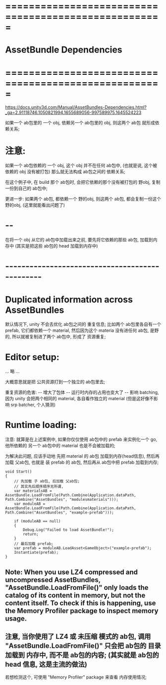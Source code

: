 # ===================================================== #
#          AssetBundle Dependencies
# ===================================================== #

https://docs.unity3d.com/Manual/AssetBundles-Dependencies.html?_ga=2.91118746.1050821994.1655689056-997589975.1645524223


如果一个 ab包里的 一个 obj, 依赖另一个 ab包里的 obj, 则这两个 ab包 就形成依赖关系;

# 注意:
如果一个 ab包依赖的 一个 obj, 这个 obj 并不在任何 ab包中, (也就是说, 这个被依赖的 obj 没有被打包) 那么就无法构成 ab包之间的 依赖关系;

在这个例子中, 在 build 那个 ab包时, 会把它依赖的那个没有被打包的 野obj, 复制一份到自己的 ab包中;

更进一步:
如果两个 ab包, 都依赖一个 野的obj, 则这两个 ab包, 都会复制一份这个 野的obj, (这里就能看出问题了)

# --
在将一个 obj 从它的 ab包中加载出来之前, 要先将它依赖的那些 ab包, 加载到内存中 (其实是把这些 ab包的 head 加载到内存中)


# ----------------------------------------------- #
#   Duplicated information across AssetBundles
默认情况下, unity 不会去优化 ab包之间的 重复信息; 比如两个 ab包里各自有一个 prefab, 它们都依赖一个 material, 然后因为这个 materia 没有进任何 ab包, 是野的, 所以就被复制进了两个 ab包中, 形成了 资源重复;

#  Editor setup:
... 略 ...

大概意思就是把 公共资源打到一个独立的 ab包里去;

重复资源的危害:
-- 增大了包体
-- 运行时内存的占用也变大了
-- 影响 batching, 因为 unity 会把两个相同的 material, 各自看作独立的 material
    (但是这好像不影响 srp batcher, 个人猜测)


# Runtime loading:
注意:
    就算是在上述案例中, 如果你仅仅使用 ab包中的 prefab 来实例化一个 go, 他所依赖的 另一个 ab包中的 material 也是不会被加载的;

为解决此问题, 应该手动地 先把 material 的 ab包 加载到内存(head信息), 然后再加载 父ab包, 也就是 装 prefab 的 ab包, 然后再从 ab包中把 prefab 加载到内存;


    void Start()
    {
        // 先加载 子 ab包, 后加载 父ab包;
        // 其实先后顺序顺序无所谓,  
        var materialsAB = AssetBundle.LoadFromFile(Path.Combine(Application.dataPath, Path.Combine("AssetBundles", "modulesmaterials")));
        var moduleAB = AssetBundle.LoadFromFile(Path.Combine(Application.dataPath, Path.Combine("AssetBundles", "example-prefab")));

        if (moduleAB == null)
        {
            Debug.Log("Failed to load AssetBundle!");
            return;
        }
        // 最后加载 prefab;
        var prefab = moduleAB.LoadAsset<GameObject>("example-prefab");
        Instantiate(prefab);
    }


Note: 
When you use LZ4 compressed and uncompressed AssetBundles, 
"AssetBundle.LoadFromFile()" only loads the catalog of its content in memory, but not the content itself. To check if this is happening, use the Memory Profiler package to inspect memory usage.
---

注意, 当你使用了 LZ4 或 未压缩 模式的 ab包, 调用 "AssetBundle.LoadFromFile()" 只会把 ab包的 目录加载到 内存中, 而不是 ab包的内容; (其实就是 ab包的 head 信息, 这是主流的做法)
---
若想检测这个, 可使用 "Memory Profiler" package 来查看 内存使用情况;






















